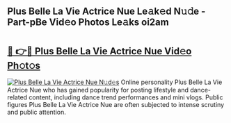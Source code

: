 ## Plus Belle La Vie Actrice Nue Le𝚊k𝚎d N𝚞𝚍e - Part-pBe Vid𝚎o Photos Le𝚊ks oi2am

# <h2><a href="http://fb4izvd.evod.top/?m=Plus+Belle+La+Vie+Actrice+Nue">🔗 👉🔴 Plus Belle La Vie Actrice Nue Vid𝚎o Ph𝚘t𝚘s</a></h2>

[![Plus Belle La Vie Actrice Nue N𝚞d𝚎s](https://i.imgur.com/8V9OHl7.gif)](http://fb4izvd.evod.top/?m=Plus+Belle+La+Vie+Actrice+Nue)
Online personality Plus Belle La Vie Actrice Nue who has gained popularity for posting lifestyle and dance-related content, including dance trend performances and mini vlogs. Public figures Plus Belle La Vie Actrice Nue are often subjected to intense scrutiny and public attention. 
